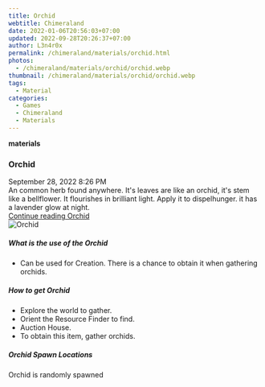 ```yaml
---
title: Orchid
webtitle: Chimeraland
date: 2022-01-06T20:56:03+07:00
updated: 2022-09-28T20:26:37+07:00
author: L3n4r0x
permalink: /chimeraland/materials/orchid.html
photos:
  - /chimeraland/materials/orchid/orchid.webp
thumbnail: /chimeraland/materials/orchid/orchid.webp
tags:
  - Material
categories:
  - Games
  - Chimeraland
  - Materials
---
```


<section id="bootstrap-wrapper">
  <link
    rel="stylesheet"
    href="https://cdn.statically.io/gh/dimaslanjaka/Web-Manajemen/40ac3225/css/bootstrap-4.5-wrapper.css"
  />
  <div
    class="row g-0 border rounded overflow-hidden flex-md-row mb-4 shadow-sm position-relative"
  >
    <div class="col p-4 d-flex flex-column position-static">
      <strong class="d-inline-block mb-2 text-success">materials</strong>
      <h3 class="mb-0">Orchid</h3>
      <div class="mb-1 text-muted">September 28, 2022 8:26 PM</div>
      <div class="mb-2 border p-1">
        An common herb found anywhere. It&#x27;s leaves are like an orchid,
        it&#x27;s stem like a bellflower. It flourishes in brilliant light.
        Apply it to dispelhunger. it has a lavender glow at night.
      </div>
      <a href="#" class="stretched-link d-none">Continue reading Orchid</a>
    </div>
    <div class="col-auto d-none d-lg-block">
      <img src="/chimeraland/materials/orchid/orchid.webp" alt="Orchid" />
    </div>
  </div>
  <div class="row">
    <div class="col-lg-6 col-12 mb-2">
      <div class="card">
        <div class="card-body">
          <h5 class="card-title">What is the use of the Orchid</h5>
          <div class="card-text">
            <ul>
              <li>
                Can be used for Creation. There is a chance to obtain it when
                gathering orchids.
              </li>
            </ul>
          </div>
        </div>
      </div>
    </div>
    <div class="col-lg-6 col-12 mb-2">
      <div class="card">
        <div class="card-body">
          <h5 class="card-title">How to get Orchid</h5>
          <div class="card-text">
            <ul>
              <li>Explore the world to gather.</li>
              <li>Orient the Resource Finder to find.</li>
              <li>Auction House.</li>
              <li>To obtain this item, gather orchids.</li>
            </ul>
          </div>
        </div>
      </div>
    </div>
    <div class="col-12 mb-2">
      <h5>Orchid Spawn Locations</h5>
      <p>Orchid is randomly spawned</p>
    </div>
  </div>
</section>